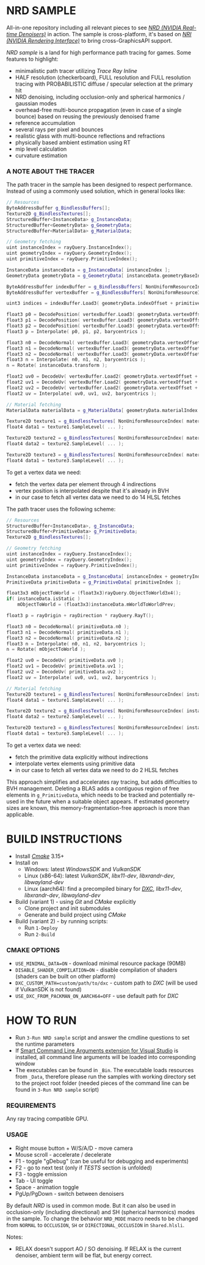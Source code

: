 # NRD SAMPLE

All-in-one repository including all relevant pieces to see [*NRD (NVIDIA Real-time Denoisers)*](https://github.com/NVIDIAGameWorks/RayTracingDenoiser) in action. The sample is cross-platform, it's based on [*NRI (NVIDIA Rendering Interface)*](https://github.com/NVIDIAGameWorks/NRI) to bring cross-GraphicsAPI support.

*NRD sample* is a land for high performance path tracing for games. Some features to highlight:
- minimalistic path tracer utilizing *Trace Ray Inline*
- HALF resolution (checkerboard), FULL resolution and FULL resolution tracing with PROBABILISTIC diffuse / specular selection at the primary hit
- NRD denoising, including occlusion-only and spherical harmonics / gaussian modes
- overhead-free multi-bounce propagation (even in case of a single bounce) based on reusing the previously denoised frame
- reference accumulation
- several rays per pixel and bounces
- realistic glass with multi-bounce reflections and refractions
- physically based ambient estimation using RT
- mip level calculation
- curvature estimation

### A NOTE ABOUT THE TRACER

The path tracer in the sample has been designed to respect performance. Instead of using a commonly used solution, which in general looks like:
```c++
// Resources
ByteAddressBuffer g_BindlessBuffers[];
Texture2D g_BindlessTextures[];
StructuredBuffer<InstanceData> g_InstanceData;
StructuredBuffer<GeometryData> g_GeometryData;
StructuredBuffer<MaterialData> g_MaterialData;

// Geometry fetching
uint instanceIndex = rayQuery.InstanceIndex();
uint geometryIndex = rayQuery.GeometryIndex();
uint primitiveIndex = rayQuery.PrimitiveIndex();

InstanceData instanceData = g_InstanceData[ instanceIndex ];
GeometryData geometryData = g_GeometryData[ instanceData.geometryBaseIndex + geometryIndex ];

ByteAddressBuffer indexBuffer = g_BindlessBuffers[ NonUniformResourceIndex( geometryData.indexBufferIndex ) ];
ByteAddressBuffer vertexBuffer = g_BindlessBuffers[ NonUniformResourceIndex( geometryData.vertexBufferIndex ) ];

uint3 indices = indexBuffer.Load3( geometryData.indexOffset + primitiveIndex * INDEX_STRIDE );

float3 p0 = DecodePosition( vertexBuffer.Load3( geometryData.vertexOffset + indices[0] * VERTEX_STRIDE ) );
float3 p1 = DecodePosition( vertexBuffer.Load3( geometryData.vertexOffset + indices[1] * VERTEX_STRIDE ) );
float3 p2 = DecodePosition( vertexBuffer.Load3( geometryData.vertexOffset + indices[2] * VERTEX_STRIDE ) );
float3 p = Interpolate( p0, p1, p2, barycentrics );

float3 n0 = DecodeNormal( vertexBuffer.Load3( geometryData.vertexOffset + offset1 + indices[0] * VERTEX_STRIDE ) );
float3 n1 = DecodeNormal( vertexBuffer.Load3( geometryData.vertexOffset + offset1 + indices[1] * VERTEX_STRIDE ) );
float3 n2 = DecodeNormal( vertexBuffer.Load3( geometryData.vertexOffset + offset1 + indices[2] * VERTEX_STRIDE ) );
float3 n = Interpolate( n0, n1, n2, barycentrics );
n = Rotate( instanceData.transform );

float2 uv0 = DecodeUv( vertexBuffer.Load2( geometryData.vertexOffset + offset2 + indices[0] * VERTEX_STRIDE ) );
float2 uv1 = DecodeUv( vertexBuffer.Load2( geometryData.vertexOffset + offset2 + indices[1] * VERTEX_STRIDE ) );
float2 uv2 = DecodeUv( vertexBuffer.Load2( geometryData.vertexOffset + offset2 + indices[2] * VERTEX_STRIDE ) );
float2 uv = Interpolate( uv0, uv1, uv2, barycentrics );

// Material fetching
MaterialData materialData = g_MaterialData[ geometryData.materialIndex ];

Texture2D texture1 = g_BindlessTextures[ NonUniformResourceIndex( materialData.textureIndex1 ) ];
float4 data1 = texture1.SampleLevel( ... );

Texture2D texture2 = g_BindlessTextures[ NonUniformResourceIndex( materialData.textureIndex2 ) ];
float4 data2 = texture2.SampleLevel( ... );

Texture2D texture3 = g_BindlessTextures[ NonUniformResourceIndex( materialData.textureIndex3 ) ];
float4 data1 = texture3.SampleLevel( ... );
```
To get a vertex data we need:
- fetch the vertex data per element through 4 indirections
- vertex position is interpolated despite that it's already in BVH
- in our case to fetch all vertex data we need to do 14 HLSL fetches

The path tracer uses the following scheme:
```c++
// Resources
StructuredBuffer<InstanceData>, g_InstanceData;
StructuredBuffer<PrimitiveData> g_PrimitiveData;
Texture2D g_BindlessTextures[];

// Geometry fetching
uint instanceIndex = rayQuery.InstanceIndex();
uint geometryIndex = rayQuery.GeometryIndex();
uint primitiveIndex = rayQuery.PrimitiveIndex();

InstanceData instanceData = g_InstanceData[ instanceIndex + geometryIndex ];
PrimitiveData primitiveData = g_PrimitiveData[ primitiveIndex ];

float3x3 mObjectToWorld = (float3x3)rayQuery.ObjectToWorld3x4();
if( instanceData.isStatic )
    mObjectToWorld = (float3x3)instanceData.mWorldToWorldPrev;

float3 p = rayOrigin + rayDirection * rayQuery.RayT();

float3 n0 = DecodeNormal( primitiveData.n0 );
float3 n1 = DecodeNormal( primitiveData.n1 );
float3 n2 = DecodeNormal( primitiveData.n2 );
float3 n = Interpolate( n0, n1, n2, barycentrics );
n = Rotate( mObjectToWorld );

float2 uv0 = DecodeUv( primitiveData.uv0 );
float2 uv1 = DecodeUv( primitiveData.uv1 );
float2 uv2 = DecodeUv( primitiveData.uv2 );
float2 uv = Interpolate( uv0, uv1, uv2, barycentrics );

// Material fetching
Texture2D texture1 = g_BindlessTextures[ NonUniformResourceIndex( instanceData.textureBaseIndex ) ];
float4 data1 = texture1.SampleLevel( ... );

Texture2D texture2 = g_BindlessTextures[ NonUniformResourceIndex( instanceData.textureBaseIndex + 1 ) ];
float4 data2 = texture2.SampleLevel( ... );

Texture2D texture3 = g_BindlessTextures[ NonUniformResourceIndex( instanceData.textureBaseIndex + 2 ) ];
float4 data1 = texture3.SampleLevel( ... );
```
To get a vertex data we need:
- fetch the primitive data explicitly without indirections
- interpolate vertex elements using primitive data
- in our case to fetch all vertex data we need to do 2 HLSL fetches

This approach simplifies and accelerates ray tracing, but adds difficulties to BVH management. Deleting a BLAS adds a contiguous region of free elements in `g_PrimitiveData`, which needs to be tracked and potentially re-used in the future when a suitable object appears. If estimated geometry sizes are known, this memory-fragmentation-free approach is more than applicable.

# BUILD INSTRUCTIONS

- Install [*Cmake*](https://cmake.org/download/) 3.15+
- Install on
    - Windows: latest *WindowsSDK* and *VulkanSDK*
    - Linux (x86-64): latest *VulkanSDK*, *libx11-dev*, *libxrandr-dev*, *libwayland-dev*
    - Linux (aarch64): find a precompiled binary for [*DXC*](https://github.com/microsoft/DirectXShaderCompiler), *libx11-dev*, *libxrandr-dev*, *libwayland-dev*
- Build (variant 1) - using *Git* and *CMake* explicitly
    - Clone project and init submodules
    - Generate and build project using *CMake*
- Build (variant 2) - by running scripts:
    - Run `1-Deploy`
    - Run `2-Build`

### CMAKE OPTIONS

- `USE_MINIMAL_DATA=ON` - download minimal resource package (90MB)
- `DISABLE_SHADER_COMPILATION=ON` - disable compilation of shaders (shaders can be built on other platform)
- `DXC_CUSTOM_PATH=custom/path/to/dxc` - custom path to *DXC* (will be used if VulkanSDK is not found)
- `USE_DXC_FROM_PACKMAN_ON_AARCH64=OFF` - use default path for *DXC*

# HOW TO RUN

- Run `3-Run NRD sample` script and answer the cmdline questions to set the runtime parameters
- If [Smart Command Line Arguments extension for Visual Studio](https://marketplace.visualstudio.com/items?itemName=MBulli.SmartCommandlineArguments) is installed, all command line arguments will be loaded into corresponding window
- The executables can be found in `_Bin`. The executable loads resources from `_Data`, therefore please run the samples with working directory set to the project root folder (needed pieces of the command line can be found in `3-Run NRD sample` script)

### REQUIREMENTS

Any ray tracing compatible GPU.

### USAGE

- Right mouse button + W/S/A/D - move camera
- Mouse scroll - accelerate / decelerate
- F1 - toggle "gDebug" (can be useful for debugging and experiments)
- F2 - go to next test (only if *TESTS* section is unfolded)
- F3 - toggle emission
- Tab - UI toggle
- Space - animation toggle
- PgUp/PgDown - switch between denoisers

By default *NRD* is used in common mode. But it can also be used in occlusion-only (including directional) and SH (spherical harmonics) modes in the sample. To change the behavior `NRD_MODE` macro needs to be changed from `NORMAL` to `OCCLUSION`, `SH` or `DIRECTIONAL_OCCLUSION` in `Shared.hlsli`.

Notes:
- RELAX doesn't support AO / SO denoising. If RELAX is the current denoiser, ambient term will be flat, but energy correct.

